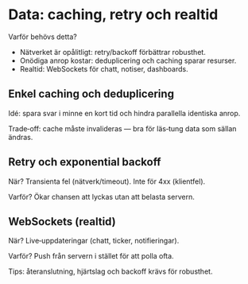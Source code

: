 # Data: caching, retry och realtid

Varför behövs detta?
- Nätverket är opålitligt: retry/backoff förbättrar robusthet.
- Onödiga anrop kostar: deduplicering och caching sparar resurser.
- Realtid: WebSockets för chatt, notiser, dashboards.

## Enkel caching och deduplicering

Idé: spara svar i minne en kort tid och hindra parallella identiska anrop.

Trade‑off: cache måste invalideras — bra för läs‑tung data som sällan ändras.

## Retry och exponential backoff

När? Transienta fel (nätverk/timeout). Inte för 4xx (klientfel).

Varför? Ökar chansen att lyckas utan att belasta servern.

## WebSockets (realtid)

När? Live‑uppdateringar (chatt, ticker, notifieringar).

Varför? Push från servern i stället för att polla ofta.

Tips: återanslutning, hjärtslag och backoff krävs för robusthet.
